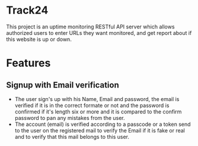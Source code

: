 # Track24
This project is an uptime monitoring RESTful API server which allows authorized users to enter URLs they want monitored, and get report about if this website is up or down.

# Features
## Signup with Email verification
* The user sign's up with his Name, Email and password, the email is verified if it is in the correct formate or not and the password is confirmed if it's length six or more and it is compared to the confirm password to pan any mistakes from the user.
* The account (email) is verified according to a passcode or a token send to the user on the registered mail to verify the Email if it is fake or real and to verify that this mail belongs to this user.
